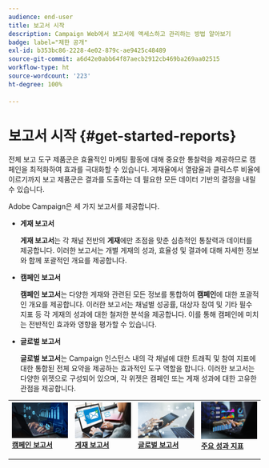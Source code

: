 ```yaml
---
audience: end-user
title: 보고서 시작
description: Campaign Web에서 보고서에 액세스하고 관리하는 방법 알아보기
badge: label="제한 공개"
exl-id: b353bc86-2228-4e02-879c-ae9425c48489
source-git-commit: a6d42e0abb64f87aecb2912cb469ba269aa02515
workflow-type: ht
source-wordcount: '223'
ht-degree: 100%

---
```



# 보고서 시작 {#get-started-reports}

전체 보고 도구 제품군은 효율적인 마케팅 활동에 대해 중요한 통찰력을 제공하므로 캠페인을 최적화하여 효과를 극대화할 수 있습니다. 게재율에서 열람율과 클릭스루 비율에 이르기까지 보고 제품군은 결과를 도출하는 데 필요한 모든 데이터 기반의 결정을 내릴 수 있습니다.&#x200B;

Adobe Campaign은 세 가지 보고서를 제공합니다.

* **게재 보고서**

  **게재 보고서**&#x200B;는 각 채널 전반의 **게재**&#x200B;에만 초점을 맞춘 심층적인 통찰력과 데이터를 제공합니다. 이러한 보고서는 개별 게재의 성과, 효율성 및 결과에 대해 자세한 정보와 함께 포괄적인 개요를 제공합니다.


* **캠페인 보고서**

  **캠페인 보고서**&#x200B;는 다양한 게재와 관련된 모든 정보를 통합하여 **캠페인**&#x200B;에 대한 포괄적인 개요를 제공합니다. 이러한 보고서는 채널별 성공률, 대상자 참여 및 기타 필수 지표 등 각 게재의 성과에 대한 철저한 분석을 제공합니다. 이를 통해 캠페인에 미치는 전반적인 효과와 영향을 평가할 수 있습니다.


* **글로벌 보고서**

  **글로벌 보고서**&#x200B;는 Campaign 인스턴스 내의 각 채널에 대한 트래픽 및 참여 지표에 대한 통합된 전체 요약을 제공하는 효과적인 도구 역할을 합니다. 이러한 보고서는 다양한 위젯으로 구성되어 있으며, 각 위젯은 캠페인 또는 게재 성과에 대한 고유한 관점을 제공합니다.

<table style="table-layout:fixed"><tr style="border: 0;">
<td>
<a href="campaign-reports.md">
<img alt="유효성 검사" src="assets/do-not-localize/campaign_report.jpeg">
</a>
<div>
<a href="campaign-reports.md"><strong>캠페인 보고서</strong></a>
</div>
<p>
</td>
<td>
<a href="delivery-reports.md">
<img alt="리드" src="assets/do-not-localize/email_report.jpeg">
</a>
<div><a href="delivery-reports.md"><strong>게재 보고서</strong>
</div>
<p>
</td>
<td>
<a href="global-reports.md">
<img alt="저빈도" src="assets/do-not-localize/push_report.jpeg">
</a>
<div>
<a href="global-reports.md"><strong>글로벌 보고서<strong></strong></a>
</div>
<p></td>
<td>
<a href="kpis.md">
<img alt="유효성 검사" src="assets/do-not-localize/kpis.jpeg">
</a>
<div>
<a href="kpis.md"><strong>주요 성과 지표</strong></a>
</div>
<p>
</td>
</tr></table>
